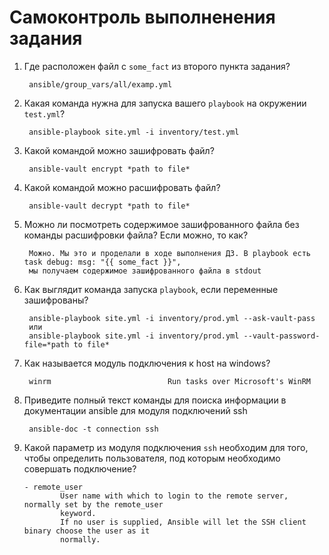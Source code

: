 # Самоконтроль выполненения задания

1. Где расположен файл с `some_fact` из второго пункта задания?


        ansible/group_vars/all/examp.yml

2. Какая команда нужна для запуска вашего `playbook` на окружении `test.yml`?


        ansible-playbook site.yml -i inventory/test.yml

3. Какой командой можно зашифровать файл?


        ansible-vault encrypt *path to file*

4. Какой командой можно расшифровать файл?


        ansible-vault decrypt *path to file*

5. Можно ли посмотреть содержимое зашифрованного файла без команды расшифровки файла? Если можно, то как?

    
        Можно. Мы это и проделали в ходе выполнения ДЗ. В playbook есть task debug: msg: "{{ some_fact }}", 
        мы получаем содержимое зашифрованного файла в stdout

6. Как выглядит команда запуска `playbook`, если переменные зашифрованы?


        ansible-playbook site.yml -i inventory/prod.yml --ask-vault-pass
        или
        ansible-playbook site.yml -i inventory/prod.yml --vault-password-file=*path to file*

7. Как называется модуль подключения к host на windows?


        winrm                          Run tasks over Microsoft's WinRM

8. Приведите полный текст команды для поиска информации в документации ansible для модуля подключений ssh


        ansible-doc -t connection ssh

10. Какой параметр из модуля подключения `ssh` необходим для того, чтобы определить пользователя, под которым необходимо совершать подключение?
    

        - remote_user
                User name with which to login to the remote server, normally set by the remote_user
                keyword.
                If no user is supplied, Ansible will let the SSH client binary choose the user as it
                normally.
